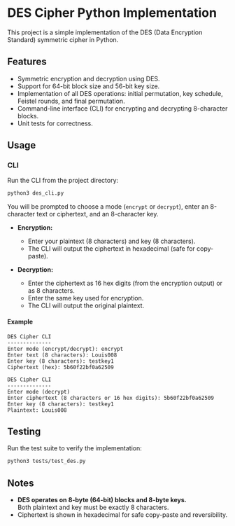 # DES Cipher Python Implementation

This project is a simple implementation of the DES (Data Encryption Standard) symmetric cipher in Python.

## Features

- Symmetric encryption and decryption using DES.
- Support for 64-bit block size and 56-bit key size.
- Implementation of all DES operations: initial permutation, key schedule, Feistel rounds, and final permutation.
- Command-line interface (CLI) for encrypting and decrypting 8-character blocks.
- Unit tests for correctness.

## Usage

### CLI

Run the CLI from the project directory:

```bash
python3 des_cli.py
```

You will be prompted to choose a mode (`encrypt` or `decrypt`), enter an 8-character text or ciphertext, and an 8-character key.

- **Encryption:**  
  - Enter your plaintext (8 characters) and key (8 characters).
  - The CLI will output the ciphertext in hexadecimal (safe for copy-paste).

- **Decryption:**  
  - Enter the ciphertext as 16 hex digits (from the encryption output) or as 8 characters.
  - Enter the same key used for encryption.
  - The CLI will output the original plaintext.

#### Example

```
DES Cipher CLI
--------------
Enter mode (encrypt/decrypt): encrypt
Enter text (8 characters): Louis008
Enter key (8 characters): testkey1
Ciphertext (hex): 5b60f22bf0a62509

DES Cipher CLI
--------------
Enter mode (decrypt)
Enter ciphertext (8 characters or 16 hex digits): 5b60f22bf0a62509
Enter key (8 characters): testkey1
Plaintext: Louis008
```

## Testing

Run the test suite to verify the implementation:
```bash
python3 tests/test_des.py
```

## Notes

- **DES operates on 8-byte (64-bit) blocks and 8-byte keys.**  
  Both plaintext and key must be exactly 8 characters.
- Ciphertext is shown in hexadecimal for safe copy-paste and reversibility.
